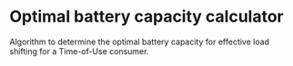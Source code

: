 # Optimal battery capacity calculator
Algorithm to determine the optimal battery capacity for effective load shifting for a Time-of-Use consumer.
